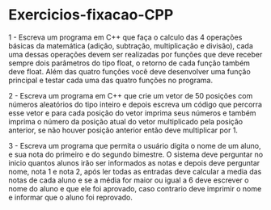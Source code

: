 # Exercicios-fixacao-CPP

1 - Escreva um programa em C++ que faça o calculo das 4 operações básicas da matemática (adição, subtração, multiplicação e divisão), cada uma dessas operações devem ser realizadas por funções que deve receber sempre dois parâmetros do tipo float, o retorno de cada função também deve float. Além das quatro funções você deve desenvolver uma função principal e testar cada uma das quatro funções no programa. 

2 - Escreva um programa em C++ que crie um vetor de 50 posições com números aleatórios do tipo inteiro e depois escreva um código que percorra esse vetor e para cada posição do vetor imprima seus números e também imprima o número da posição atual do vetor multiplicado pela posição anterior, se não houver posição anterior então deve multiplicar por 1.


3 -  Escreva um programa que permita o usuário digita o nome de um aluno, e sua nota do primeiro e do segundo bimestre. O sistema deve perguntar no inicio quantos alunos irão ser informados as notas e depois deve perguntar nome, nota 1 e nota 2, após ler todas as entradas deve calcular a media das notas de cada aluno e se a média for maior ou igual a 6 deve escrever o nome do aluno e que ele foi aprovado, caso contrario deve imprimir o nome e informar que o aluno foi reprovado.
